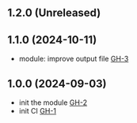 ## 1.2.0 (Unreleased)
## 1.1.0 (2024-10-11)

- module: improve output file [GH-3](https://github.com/alibabacloud-automation/terraform-alicloud-hybrid-cloud-network/pull/3)

## 1.0.0 (2024-09-03)

- init the module [GH-2](https://github.com/alibabacloud-automation/terraform-alicloud-multi-cloud-network/pull/2)
- init CI [GH-1](https://github.com/alibabacloud-automation/terraform-alicloud-multi-cloud-network/pull/1)